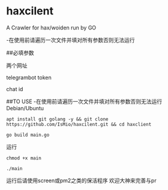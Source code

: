 # haxcilent
A Crawler for hax/woiden run by GO 

-在使用前请遍历一次文件并填对所有参数否则无法运行

##必填参数
  
  两个网址
  
  telegrambot token
  
  chat id

##TO USE
-在使用前请遍历一次文件并填对所有参数否则无法运行
Debian/Ubuntu
```
apt install git golang -y && git clone https://github.com/IsMio/haxcilent.git && cd haxclient
```
```
go build main.go
```
运行
```
chmod +x main 
```
```
./main
```
运行后请使用screen或pm2之类的保活程序
欢迎大神来完善与pr
